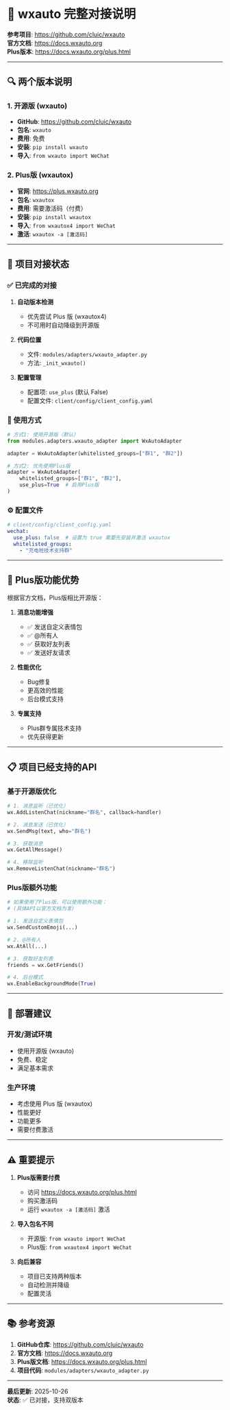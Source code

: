 # 📘 wxauto 完整对接说明

**参考项目**: https://github.com/cluic/wxauto  
**官方文档**: https://docs.wxauto.org  
**Plus版本**: https://docs.wxauto.org/plus.html

---

## 🔍 两个版本说明

### 1. 开源版 (wxauto)

- **GitHub**: https://github.com/cluic/wxauto
- **包名**: `wxauto`
- **费用**: 免费
- **安装**: `pip install wxauto`
- **导入**: `from wxauto import WeChat`

### 2. Plus版 (wxautox)

- **官网**: https://plus.wxauto.org
- **包名**: `wxautox`
- **费用**: 需要激活码（付费）
- **安装**: `pip install wxautox`
- **导入**: `from wxautox4 import WeChat`
- **激活**: `wxautox -a [激活码]`

---

## 🎯 项目对接状态

### ✅ 已完成的对接

1. **自动版本检测**
   - 优先尝试 Plus 版 (wxautox4)
   - 不可用时自动降级到开源版

2. **代码位置**
   - 文件: `modules/adapters/wxauto_adapter.py`
   - 方法: `_init_wxauto()`

3. **配置管理**
   - 配置项: `use_plus` (默认 False)
   - 配置文件: `client/config/client_config.yaml`

### 📝 使用方式

```python
# 方式1: 使用开源版（默认）
from modules.adapters.wxauto_adapter import WxAutoAdapter

adapter = WxAutoAdapter(whitelisted_groups=["群1", "群2"])

# 方式2: 优先使用Plus版
adapter = WxAutoAdapter(
    whitelisted_groups=["群1", "群2"],
    use_plus=True  # 启用Plus版
)
```

### ⚙️ 配置文件

```yaml
# client/config/client_config.yaml
wechat:
  use_plus: false  # 设置为 true 需要先安装并激活 wxautox
  whitelisted_groups:
    - "充电桩技术支持群"
```

---

## 🔧 Plus版功能优势

根据官方文档，Plus版相比开源版：

1. **消息功能增强**
   - ✅ 发送自定义表情包
   - ✅ @所有人
   - ✅ 获取好友列表
   - ✅ 发送好友请求

2. **性能优化**
   - Bug修复
   - 更高效的性能
   - 后台模式支持

3. **专属支持**
   - Plus群专属技术支持
   - 优先获得更新

---

## 📋 项目已经支持的API

### 基于开源版优化

```python
# 1. 消息监听（已优化）
wx.AddListenChat(nickname="群名", callback=handler)

# 2. 消息发送（已优化）
wx.SendMsg(text, who="群名")

# 3. 获取消息
wx.GetAllMessage()

# 4. 移除监听
wx.RemoveListenChat(nickname="群名")
```

### Plus版额外功能

```python
# 如果使用了Plus版，可以使用额外功能：
# (具体API以官方文档为准)

# 1. 发送自定义表情包
wx.SendCustomEmoji(...)

# 2. @所有人
wx.AtAll(...)

# 3. 获取好友列表
friends = wx.GetFriends()

# 4. 后台模式
wx.EnableBackgroundMode(True)
```

---

## 🚀 部署建议

### 开发/测试环境

- 使用开源版 (wxauto)
- 免费、稳定
- 满足基本需求

### 生产环境

- 考虑使用 Plus 版 (wxautox)
- 性能更好
- 功能更多
- 需要付费激活

---

## ⚠️ 重要提示

1. **Plus版需要付费**
   - 访问 https://docs.wxauto.org/plus.html
   - 购买激活码
   - 运行 `wxautox -a [激活码]` 激活

2. **导入包名不同**
   - 开源版: `from wxauto import WeChat`
   - Plus版: `from wxautox4 import WeChat`

3. **向后兼容**
   - 项目已支持两种版本
   - 自动检测并降级
   - 配置灵活

---

## 📚 参考资源

1. **GitHub仓库**: https://github.com/cluic/wxauto
2. **官方文档**: https://docs.wxauto.org
3. **Plus版文档**: https://docs.wxauto.org/plus.html
4. **项目代码**: `modules/adapters/wxauto_adapter.py`

---

**最后更新**: 2025-10-26  
**状态**: ✅ 已对接，支持双版本
